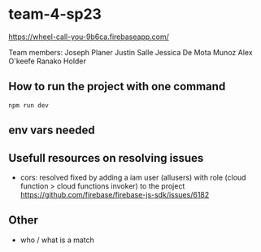 # team-4-sp23
https://wheel-call-you-9b6ca.firebaseapp.com/

Team members:
Joseph Planer
Justin Salle
Jessica De Mota Munoz
Alex O'keefe
Ranako Holder

## How to run the project with one command 
`npm run dev`

## env vars needed


## Usefull resources on resolving issues

- cors: resolved
fixed by adding a iam user (allusers) with role (cloud function > cloud functions invoker) to the project
https://github.com/firebase/firebase-js-sdk/issues/6182


## Other
- who / what is a match  